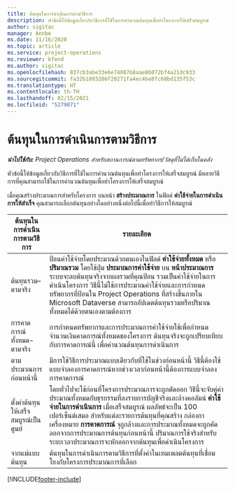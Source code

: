 ```yaml
---
title: ต้นทุนในการดำเนินการตามวิธีการ
description: หัวข้อนี้ให้ข้อมูลเกี่ยวกับวิธีการที่ใช้ในการคำนวณต้นทุนเพื่อทำโครงการให้เสร็จสมบูรณ์
author: sigitac
manager: Annbe
ms.date: 11/16/2020
ms.topic: article
ms.service: project-operations
ms.reviewer: kfend
ms.author: sigitac
ms.openlocfilehash: 837cb3abe33e6e74087b8aae8b072bf4a21dc933
ms.sourcegitcommit: fa32b1893286f20271fa4ec4be8fc68bd135f53c
ms.translationtype: HT
ms.contentlocale: th-TH
ms.lasthandoff: 02/15/2021
ms.locfileid: "5279071"
---
```

# <a name="cost-to-complete-methods"></a>ต้นทุนในการดำเนินการตามวิธีการ

_**นำไปใช้กับ:** Project Operations สำหรับสถานการณ์ตามทรัพยากร/วัสดุที่ไม่ได้เก็บในคลัง_

หัวข้อนี้ให้ข้อมูลเกี่ยวกับวิธีการที่ใช้ในการคำนวณต้นทุนเพื่อทำโครงการให้เสร็จสมบูรณ์ มีหลายวิธีการที่คุณสามารถใช้ในการคำนวณต้นทุนเพื่อทำโครงการให้เสร็จสมบูรณ์ 

เมื่อคุณสร้างประมาณการสำหรับโครงการ บนหน้า **สร้างประมาณการ** ในฟิลด์ **ค่าใช้จ่ายในการดำเนินการให้สำเร็จ** คุณสามารถเลือกต้นทุนอย่างใดอย่างหนึ่งต่อไปนี้เพื่อทำวิธีการให้สมบูรณ์

| ต้นทุนในการดำเนินการตามวิธีการ    | รายละเอียด                                                                                                                                                                                                                                                                                                                                                                                                                                                                                        |
|------------------------------|----------------------------------------------------------------------------------------------------------------------------------------------------------------------------------------------------------------------------------------------------------------------------------------------------------------------------------------------------------------------------------------------------------------------------------------------------------------------------------------------------|
| ต้นทุนรวม–ตามจริง            | ป้อนค่าใช้จ่ายโดยประมาณด้วยตนเองในฟิลด์ **ค่าใช้จ่ายทั้งหมด** หรือ **ปริมาณรวม** โดยใช้ปุ่ม **ประมาณการค่าใช้จ่าย** บน **หน้าประมาณการ** ระบบจะลบต้นทุนจริงจากผลรวมที่คุณป้อน รวมเป็นค่าใช้จ่ายในการดำเนินโครงการ วิธีนี้ไม่ใช้การประมาณค่าใช้จ่ายและการกำหนดทรัพยากรที่ป้อนใน Project Operations ที่สร้างขึ้นภายใน Microsoft Dataverse สามารถอัปเดตต้นทุนรวมหรือปริมาณทั้งหมดได้ด้วยตนเองตามต้องการ  |
| การคาดการณ์ทั้งหมด-ตามจริง        | การกำหนดทรัพยากรและการประมาณการค่าใช้จ่ายใช้เพื่อกำหนดจำนวนเงินคาดการณ์ทั้งหมดของโครงการ ต้นทุนจริงจะถูกเปรียบเทียบกับการคาดการณ์นี้ เพื่อคำนวณต้นทุนการดำเนินการ                                                                                                                                                                                                                                                                          |
| ตามประมาณการก่อนหน้านี้         | มีการใช้วิธีการประมาณแบบเดียวกับที่ใช้ในช่วงก่อนหน้านี้ วิธีนี้ต้องใช้แบบจำลองการคาดการณ์หากช่วงเวลาก่อนหน้านี้ต้องการแบบจำลองการคาดการณ์                                                                                                                                                                                                                                                                                                                           |
| ตั้งค่าต้นทุนให้เสร็จสมบูรณ์เป็นศูนย์ | โดยทั่วไปจะใช้ก่อนที่โครงการประมาณการจะถูกตัดออก วิธีนี้จะจับคู่ค่าประมาณทั้งหมดกับธุรกรรมที่ลงรายการบัญชีจริงและล้างคอลัมน์ **ค่าใช้จ่ายในการดำเนินการ** เมื่อเสร็จสมบูรณ์ ผลลัพธ์จะเป็น 100 เปอร์เซ็นต์เสมอ สำหรับแต่ละรายการต้นทุนที่คุณสร้าง กล่องกาเครื่องหมาย **การคาดการณ์** จุถูกล้างและการประมาณทั้งหมดจะถูกคัดลอกจากการประมาณการต้นทุนก่อนหน้านี้ ปริมาณการใช้จริงสำหรับระยะเวลาประมาณการจะหักออกจากต้นทุนเพื่อดำเนินโครงการ              |
| จากแม่แบบต้นทุน           | ต้นทุนในการดำเนินการตามวิธีการที่ตั้งค่าในเทมเพลตต้นทุนที่เชื่อมโยงกับโครงการประมาณการที่เลือก                                                                                                                                                                                                                                                                                                                                                                          |


[!INCLUDE[footer-include](../includes/footer-banner.md)]